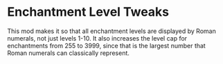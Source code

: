 # Enchantment Level Tweaks

This mod makes it so that all enchantment levels are displayed by
Roman numerals, not just levels 1-10. It also increases the level cap
for enchantments from 255 to 3999, since that is the largest 
number that Roman numerals can classically represent.
